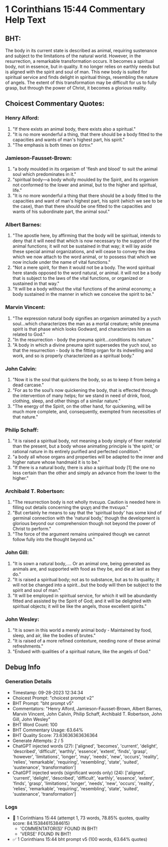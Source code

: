 # 1 Corinthians 15:44 Commentary Help Text

## BHT:
The body in its current state is described as animal, requiring sustenance and subject to the limitations of the natural world. However, in the resurrection, a remarkable transformation occurs. It becomes a spiritual body, not in essence, but in quality. It no longer relies on earthly needs but is aligned with the spirit and soul of man. This new body is suited for spiritual service and finds delight in spiritual things, resembling the nature of angels. The extent of this transformation may be difficult for us to fully grasp, but through the power of Christ, it becomes a glorious reality.

## Choicest Commentary Quotes:
### Henry Alford:
1. "If there exists an animal body, there exists also a spiritual." 
2. "It is no more wonderful a thing, that there should be a body fitted to the capacities and wants of man's highest part, his spirit."
3. "The emphasis is both times on ἔστιν."

### Jamieson-Fausset-Brown:
1. "a body moulded in its organism of 'flesh and blood' to suit the animal soul which predominates in it."
2. "spiritual body—a body wholly moulded by the Spirit, and its organism not conformed to the lower and animal, but to the higher and spiritual, life."
3. "It is no more wonderful a thing that there should be a body fitted to the capacities and want of man's highest part, his spirit (which we see to be the case), than that there should be one fitted to the capacities and wants of his subordinate part, the animal soul."

### Albert Barnes:
1. "The apostle here, by affirming that the body will be spiritual, intends to deny that it will need that which is now necessary to the support of the animal functions; it will not be sustained in that way; it will lay aside these special animal organizations, and will cease to convey the idea which we now attach to the word animal, or to possess that which we now include under the name of vital functions."
2. "Not a mere spirit, for then it would not be a body. The word spiritual here stands opposed to the word natural, or animal. it will not be a body that is subject to the laws of the vital functions, or organized or sustained in that way."
3. "It will be a body without the vital functions of the animal economy; a body sustained in the manner in which we conceive the spirit to be."

### Marvin Vincent:
1. "The expression natural body signifies an organism animated by a yuch soul...which characterizes the man as a mortal creature; while pneuma spirit is that phase which looks Godward, and characterizes him as related to God."
2. "In the resurrection - body the pneuma spirit...conditions its nature."
3. "A body in which a divine pneuma spirit supersedes the yuch soul, so that the resurrection - body is the fitting organ for its indwelling and work, and so is properly characterized as a spiritual body."

### John Calvin:
1. "Now it is the soul that quickens the body, so as to keep it from being a dead carcase."
2. "For as to the soul’s now quickening the body, that is effected through the intervention of many helps; for we stand in need of drink, food, clothing, sleep, and other things of a similar nature."
3. "The energy of the Spirit, on the other hand, for quickening, will be much more complete, and, consequently, exempted from necessities of that nature."

### Philip Schaff:
1. "it is raised a spiritual body, not meaning a body simply of finer material than the present, but a body whose animating principle is 'the spirit,' or rational nature in its entirely purified and perfected condition."
2. "a body all whose organs and properties will be adapted to the inner and higher nature whose handmaid it is to be."
3. "If there is a natural body, there is also a spiritual body [1] the one no less certain than the other and simply an advance from the lower to the higher."

### Archibald T. Robertson:
1. "The resurrection body is not wholly πνευμα. Caution is needed here in filling out details concerning the ψυχη and the πνευμα."
2. "But certainly he means to say that the 'spiritual body' has some kind of germinal connection with the 'natural body,' though the development is glorious beyond our comprehension though not beyond the power of Christ to perform."
3. "The force of the argument remains unimpaired though we cannot follow fully into the thought beyond us."

### John Gill:
1. "It is sown a natural body,.... Or an animal one, being generated as animals are, and supported with food as they be, and die at last as they do." 
2. "It is raised a spiritual body; not as to substance, but as to its quality; it will not be changed into a spirit...but the body will then be subject to the spirit and soul of man." 
3. "It will be employed in spiritual service, for which it will be abundantly fitted and assisted by the Spirit of God; and it will be delighted with spiritual objects; it will be like the angels, those excellent spirits."

### John Wesley:
1. "It is sown in this world a merely animal body - Maintained by food, sleep, and air, like the bodies of brutes."
2. "It is raised of a more refined contexture, needing none of these animal refreshments."
3. "Endued with qualities of a spiritual nature, like the angels of God."


## Debug Info
### Generation Details
- Timestamp: 09-28-2023 12:34:34
- Choicest Prompt: "choicest prompt v2"
- BHT Prompt: "bht prompt v5"
- Commentators: "Henry Alford, Jamieson-Fausset-Brown, Albert Barnes, Marvin Vincent, John Calvin, Philip Schaff, Archibald T. Robertson, John Gill, John Wesley"
- BHT Word Count: 100
- BHT Commentary Usage: 63.64%
- BHT Quality Score: 73.63636363636364
- Generate Attempts: 2 / 5
- ChatGPT injected words (27):
	['aligned', 'becomes', 'current', 'delight', 'described', 'difficult', 'earthly', 'essence', 'extent', 'finds', 'grasp', 'however', 'limitations', 'longer', 'may', 'needs', 'new', 'occurs', 'reality', 'relies', 'remarkable', 'requiring', 'resembling', 'state', 'suited', 'sustenance', 'transformation']
- ChatGPT injected words (significant words only) (24):
	['aligned', 'current', 'delight', 'described', 'difficult', 'earthly', 'essence', 'extent', 'finds', 'grasp', 'limitations', 'longer', 'needs', 'new', 'occurs', 'reality', 'relies', 'remarkable', 'requiring', 'resembling', 'state', 'suited', 'sustenance', 'transformation']

### Logs
- 🔄 1 Corinthians 15:44 (attempt 1, 73 words, 78.85% quotes, quality score: 84.15384615384615) 
	- 'COMMENTATOR(S)' FOUND IN BHT! 
	- 'VERSE' FOUND IN BHT!
- ✅ 1 Corinthians 15:44 bht prompt v5 (100 words, 63.64% quotes)